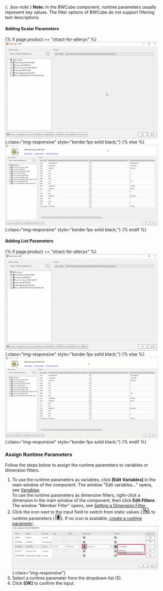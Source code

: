 <!---

Use runtime parameters to change dimension filters and variables dynamically during runtime.<br>

### Create Runtime Parameters 

1. Click **Edit Runtime Parameters** in the main window of the component to create or edit dynamic runtime parameters.
The window "Edit Runtime Parameters" opens.<br>
![Add parameters](/img/content/edit-runtime-parameters-list.png){:class="img-responsive"}<br> 
2. Click **[Add Scalar]** to define scalar parameters that can be used as placeholders for filters.<br>
Click **[Add List]** to define list parameters that can be used as placeholders for dimension filters with multiple members.<br>
The placeholders need to be populated with actual values at extraction runtime. List parameters contain a list of values separated by commas e.g., *1,10* or *"1", "10"*.<br>
**Tip:** Parameter0..-n is the default naming for the added parameter. You can enter a name of your choice.<br>
3. Open the drop-down menu and assign one of the following data types to the parameter. The data types can, but don't need to correlate to SAP data types. 
- String: This data type can be used for any type of SAP field.
- Number: This data type can be used for numeric SAP fields.
- Flag: This data type can only be used for SAP fields that require an 'X'&nbsp;(true) or a blank ''&nbsp;(false) as input value.<br>
4. Click **[OK]** to confirm.

-->

{: .box-note } 
**Note:** In the BWCube component, runtime parameters usually represent key values. 
The filter options of BWCube do not support filtering text descriptions.

#### Adding Scalar Parameters
{% if page.product == "xtract-for-alteryx" %} ![Add Scalar](/img/content/xfa/xfa_scalar_2.gif){:class="img-responsive" style="border:1px solid black;"}
{% else %} ![Add Scalar](/img/content/bwcube_scalar_param_bw.gif){:class="img-responsive" style="border:1px solid black;"}
{% endif %}<br>


#### Adding List Parameters

{% if page.product == "xtract-for-alteryx" %} ![Add List](/img/content/xfa/xfa_list_param.gif){:class="img-responsive" style="border:1px solid black;"}
{% else %} ![Add List](/img/content/bwcube_list_param.gif){:class="img-responsive" style="border:1px solid black;"}
{% endif %}<br>


### Assign Runtime Parameters

Follow the steps below to assign the runtime parameters to variables or dimension filters.

1. To use the runtime parameters as variables, click **[Edit Variables]** in the main window of the component. The window "Edit variables..." opens, see [Variables](./variables).<br> 
To use the runtime parameters as dimension filters, right-click a dimension in the main window of the component, then click **Edit Filters**. The window "Member Filter" opens, see [Setting a Dimension Filter](./bw-cube-extraction-define#setting-a-dimension-filter).<br> 
2. Click the icon next to the input field to switch from static values ( ![Assign parameters](/img/content/icons/runtime-parameters-static.png)) to runtime parameters ( ![Assign parameters](/img/content/icons/runtime-parameters-dynamic.png)).
If no icon is available, [create a runtime parameter](#create-runtime-parameters).<br>
![Selection With Parameters](/img/content/bwcube-parameters.png){:class="img-responsive"}
3. Select a runtime parameter from the dropdown-list (5).
4. Click **[OK]** to confirm the input.

